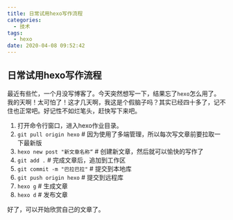 ```yaml
---
title: 日常试用hexo写作流程
categories:
  - 技术
tags:
  - hexo
date: 2020-04-08 09:52:42
---
```


## 日常试用hexo写作流程

最近有些忙，一个月没写博客了。今天突然想写一下，结果忘了`hexo`怎么用了。我的天啊！太可怕了！这才几天啊，我这是个假脑子吗？其实已经四十多了，记不住也正常吧。好记性不如烂笔头，赶快写下来吧。

1. 打开命令行窗口，进入hexo作业目录。
2. `git pull origin hexo` # 因为使用了多端管理，所以每次写文章前要拉取一下最新版
3. `hexo new post "新文章名称“` # 创建新文章，然后就可以愉快的写作了
4. `git add .` # 完成文章后，追加到工作区
5. `git commit -m "巴拉巴拉"` # 提交到本地库
6. `git push origin hexo` # 提交到远程库
7. `hexo g` # 生成文章
8. `hexo d` # 发布文章

好了，可以开始欣赏自己的文章了。


